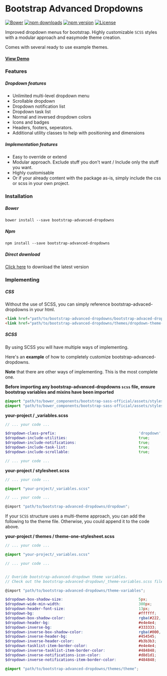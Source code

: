 Bootstrap Advanced Dropdowns
=============================


[![Bower](https://img.shields.io/bower/v/bootstrap-advanced-dropdowns.svg)]()
[![npm downloads](https://img.shields.io/npm/dm/bootstrap-advanced-dropdowns.svg)]()
[![npm version](https://img.shields.io/npm/v/bootstrap-advanced-dropdowns.svg)]()
[![License](http://img.shields.io/badge/license-MIT-ff69b4.svg?style=flat-square)](http://radic.mit-license.org)


Improved dropdown menus for bootstrap. Highly customizable `SCSS` styles with a modular approach and easymode theme creation.
 
Comes with several ready to use example themes. 

#### [View Demo](https://github.com/robinradic/bootstrap-advanced-dropdowns)

### Features

##### Dropdown features
- Unlimited multi-level dropdown menu
- Scrollable dropdown
- Dropdown notification list
- Dropdown task list
- Normal and inversed dropdown colors
- Icons and badges
- Headers, footers, seperators.
- Additional utility classes to help with positioning and dimensions

##### Implementation features
- Easy to override or extend
- Modular approach. Exclude stuff you don't want / Include only the stuff you want.
- Highly customisable
- Or if your already content with the package as-is, simply include the css or scss in your own project.


### Installation

##### Bower
`bower install --save bootstrap-advanced-dropdowns`

##### Npm
`npm install --save bootstrap-advanced-dropdowns`

##### Direct download
[Click here](https://gitbub.com) to download the latest version


### Implementing

##### CSS
Without the use of SCSS, you can simply reference bootstrap-advaced-dropdowns in your html. 
```html
<link href="path/to/bootstrap-advanced-dropdowns/bootstrap-advaced-dropdowns.css" type="text/css" rel="stylesheet"/>
<link href="path/to/bootstrap-advanced-dropdowns/themes/dropdown-theme-default.css" type="text/css" rel="stylesheet"/>
```

##### SCSS
By using SCSS you will have multiple ways of implementing. 

Here's an **example** of how to completely customize bootstrap-advanced-dropdowns. 

**Note** that there are other ways of implementing. This is the most complete one. 
 
**Before importing any bootstrap-advanced-dropdowns `scss` file, ensure bootstrap variables and mixins have been imported**
```scss
@import "path/to/bower_components/bootstrap-sass-official/assets/stylesheets/bootstrap/variables";
@import "path/to/bower_components/bootstrap-sass-official/assets/stylesheets/bootstrap/mixins";
```
 
**your-project / _variables.scss**
```scss
// ... your code ...

$dropdown-class-prefix:                                     'dropdown';
$dropdown-include-utilities:                                true;
$dropdown-include-notifications:                            true;
$dropdown-include-task-list:                                true;
$dropdown-include-scrollable:                               true;

// ... your code ...
```

**your-project / stylesheet.scss**
```scss
// ... your code ...

@import "your-project/_variables.scss"

// ... your code ...

@import "path/to/bootstrap-advanced-dropdowns/dropdown";
```

If your `SCSS` structure uses a multi-theme approach, you can add the following to the theme file.
Otherwise, you could append it to the code above.

**your-project / themes / theme-one-stylesheet.scss**
```scss
// ... your code ...

@import "your-project/_variables.scss"

// ... your code ...


// Overide bootstrap-advanced-dropdown theme variables.
// Check out the bootstrap-advanced-dropdown/_theme-variables.scss file for all variables

@import "path/to/bootstrap-advanced-dropdowns/theme-variables";

$dropdown-box-shadow-size:                                  5px;
$dropdown-wide-min-width:                                   300px;
$dropdown-header-font-size:                                 13px;
$dropdown-bg:                                               #ffffff;
$dropdown-box-shadow-color:                                 rgba(#222, 0.2);
$dropdown-header-bg:                                        #e4e4e4;
$dropdown-inverse-bg:                                       #333333;
$dropdown-inverse-box-shadow-color:                         rgba(#000, 0.2);
$dropdown-inverse-header-bg:                                #454545;
$dropdown-inverse-header-color:                             #b3b3b3;
$dropdown-tasklist-item-border-color:                       #e4e4e4;
$dropdown-inverse-tasklist-item-border-color:               #484848;
$dropdown-inverse-notifications-icon-color:                 #d8d1d1;
$dropdown-inverse-notifications-item-border-color:          #484848;

@import "path/to/bootstrap-advanced-dropdowns/themes/theme";
```
